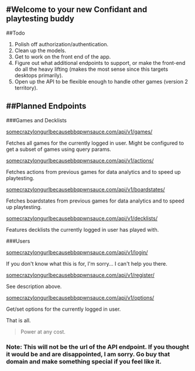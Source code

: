 #Welcome to your new Confidant and playtesting buddy 
---

##Todo
1. Polish off authorization/authentication.
2. Clean up the models.
3. Get to work on the front end of the app.
4. Figure out what additional endpoints to support, or make the front-end do all the heavy lifting (makes the most sense since this targets desktops primarily).
6. Open up the API to be flexible enough to handle other games (version 2 territory).

##Planned Endpoints
------


###Games and Decklists

[somecrazylongurlbecausebbqpwnsauce.com/api/v1/games/](#disclaimer) 

Fetches all games for the currently logged in user.  Might be configured to get a subset of games using query params.


[somecrazylongurlbecausebbqpwnsauce.com/api/v1/actions/](#disclaimer) 

Fetches actions from previous games for data analytics and to speed up playtesting.


[somecrazylongurlbecausebbqpwnsauce.com/api/v1/boardstates/](#disclaimer) 

Fetches boardstates from previous games for data analytics and to speed up playtesting.

[somecrazylongurlbecausebbqpwnsauce.com/api/v1/decklists/](#disclaimer) 

Features decklists the currently logged in user has played with.


###Users

[somecrazylongurlbecausebbqpwnsauce.com/api/v1/login/](#disclaimer) 

If you don't know what this is for, I'm sorry... I can't help you there.


[somecrazylongurlbecausebbqpwnsauce.com/api/v1/register/](#disclaimer) 

See description above.

[somecrazylongurlbecausebbqpwnsauce.com/api/v1/options/](#disclaimer) 

Get/set options for the currently logged in user.



































That is all.
> Power at any cost.  

### <a name="disclaimer"></a>Note: This will not be the url of the API endpoint.  If you thought it would be and are disappointed, I am sorry.  Go buy that domain and make something special if you feel like it.
